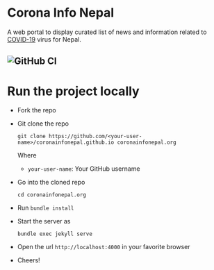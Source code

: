 
# Corona Info Nepal

A web portal to display curated list of news and information related to [COVID-19](https://en.wikipedia.org/wiki/Covid-19) virus for Nepal.

![GitHub CI](https://github.com/coronainfonepal/coronainfonepal.github.io/workflows/GitHub%20CI/badge.svg?branch=master)
---

# Run the project locally

- Fork the repo

- Git clone the repo
  ```
  git clone https://github.com/<your-user-name>/coronainfonepal.github.io coronainfonepal.org
  ```

  Where
    - `your-user-name`: Your GitHub username

- Go into the cloned repo
  ```
  cd coronainfonepal.org
  ```

- Run `bundle install`
- Start the server as
  ```
  bundle exec jekyll serve
  ```
- Open the url `http://localhost:4000` in your favorite browser
- Cheers!
